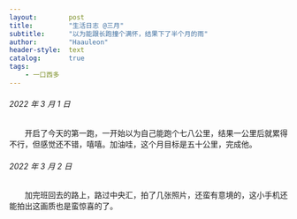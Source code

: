 ```yaml
---
layout:        post
title:         "生活日志 @三月"
subtitle:      "以为能跟长跑撞个满怀，结果下了半个月的雨"
author:        "Haauleon"
header-style:  text
catalog:       true
tags:
    - 一口西多
---
```


###### 2022 年 3 月 1 日
&emsp;&emsp;开启了今天的第一跑，一开始以为自己能跑个七八公里，结果一公里后就累得不行，但感觉还不错，嘻嘻。加油哇，这个月目标是五十公里，完成他。

###### 2022 年 3 月 2 日
&emsp;&emsp;加完班回去的路上，路过中央汇，拍了几张照片，还蛮有意境的，这小手机还能拍出这画质也是蛮惊喜的了。

